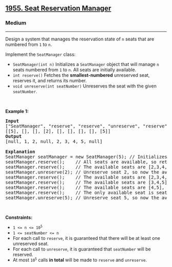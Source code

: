 <h2><a href="https://leetcode.com/problems/maximum-element-after-decreasing-and-rearranging/">1955. Seat Reservation Manager</a></h2><h3>Medium</h3><hr><p>Design a system that manages the reservation state of <code>n</code> seats that are numbered from <code>1</code> to <code>n</code>.</p>

<p>Implement the <code>SeatManager</code> class:</p>

<ul>
	<li><code>SeatManager(int n)</code> Initializes a <code>SeatManager</code> object that will manage <code>n</code> seats numbered from <code>1</code> to <code>n</code>. All seats are initially available.</li>
	<li><code>int reserve()</code> Fetches the <strong>smallest-numbered</strong> unreserved seat, reserves it, and returns its number.</li>
	<li><code>void unreserve(int seatNumber)</code> Unreserves the seat with the given <code>seatNumber</code>.</li>
</ul>

<p>&nbsp;</p>
<p><strong class="example">Example 1:</strong></p>

<pre>
<strong>Input</strong>
[&quot;SeatManager&quot;, &quot;reserve&quot;, &quot;reserve&quot;, &quot;unreserve&quot;, &quot;reserve&quot;, &quot;reserve&quot;, &quot;reserve&quot;, &quot;reserve&quot;, &quot;unreserve&quot;]
[[5], [], [], [2], [], [], [], [], [5]]
<strong>Output</strong>
[null, 1, 2, null, 2, 3, 4, 5, null]

<strong>Explanation</strong>
SeatManager seatManager = new SeatManager(5); // Initializes a SeatManager with 5 seats.
seatManager.reserve();    // All seats are available, so return the lowest numbered seat, which is 1.
seatManager.reserve();    // The available seats are [2,3,4,5], so return the lowest of them, which is 2.
seatManager.unreserve(2); // Unreserve seat 2, so now the available seats are [2,3,4,5].
seatManager.reserve();    // The available seats are [2,3,4,5], so return the lowest of them, which is 2.
seatManager.reserve();    // The available seats are [3,4,5], so return the lowest of them, which is 3.
seatManager.reserve();    // The available seats are [4,5], so return the lowest of them, which is 4.
seatManager.reserve();    // The only available seat is seat 5, so return 5.
seatManager.unreserve(5); // Unreserve seat 5, so now the available seats are [5].
</pre>

<p>&nbsp;</p>
<p><strong>Constraints:</strong></p>

<ul>
	<li><code>1 &lt;= n &lt;= 10<sup>5</sup></code></li>
	<li><code>1 &lt;= seatNumber &lt;= n</code></li>
	<li>For each call to <code>reserve</code>, it is guaranteed that there will be at least one unreserved seat.</li>
	<li>For each call to <code>unreserve</code>, it is guaranteed that <code>seatNumber</code> will be reserved.</li>
	<li>At most <code>10<sup>5</sup></code> calls <strong>in total</strong> will be made to <code>reserve</code> and <code>unreserve</code>.</li>
</ul>
